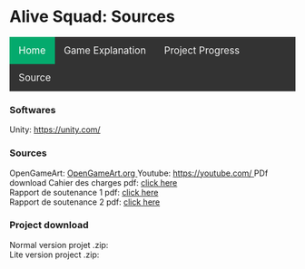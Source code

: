 <head>
    
<h1> Alive Squad: Sources </h1>
    
<style>
    
details summary {cursor: pointer;}
 
/* Add a black background color to the top navigation */
.topnav {
  background-color: #333;
  overflow: hidden;
}

/* Style the links inside the navigation bar */
.topnav a {
  float: left;
  color: #f2f2f2;
  text-align: center;
  padding: 14px 16px;
  text-decoration: none;
  font-size: 17px;
}

/* Change the color of links on hover */
.topnav a:hover {
  background-color: #ddd;
  color: black;
}

/* Add a color to the active/current link */
.topnav a.active {
  background-color: #04AA6D;
  color: white;
}
    
</style>
</head>

<div class="topnav">
  <a class="active" href="./index">Home</a>
  <a href="./explanation">Game Explanation</a>
  <a href="./Project_Progress">Project Progress</a>
  <a href="./source">Source</a>
</div> 

<h3> Softwares </h3>
    Unity: <a href="https://unity.com/"> https://unity.com/ </a>
    <h3> Sources </h3>
    OpenGameArt: <a href="https://opengameart.org/"> OpenGameArt.org </a>
    Youtube: <a href="https://youtube.com/"> https://youtube.com/ </a

<h3> PDf download </h3>
Cahier des charges pdf: <a href="Files/Cahier des charges AliveSquad.pdf" download="">click here</a> <br>
Rapport de soutenance 1 pdf: <a href="Files/Rapport 1 AliveSquad.pdf" download="">click here</a> <br>
Rapport de soutenance 2 pdf: <a href="Files/Rapport 2 AliveSquad.pdf" download="">click here</a>


<h3> Project download </h3>
Normal version projet .zip: <br>
Lite version project .zip: 
    
</details>
